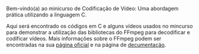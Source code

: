 Bem-vindo(a) ao minicurso de Codificação de Vídeo: Uma abordagem prática utilizando a linguagem C.

Aqui será encontrado os códigos em C e alguns vídeos usados no mincurso para demonstrar a utilização das bibliotecas do FFmpeg
para decodificar e codificar vídeos. Mais informações sobre o FFmpeg podem ser encontradas na sua [página oficial](https://ffmpeg.org/) e na página de [decumentação](https://ffmpeg.org/documentation.html).